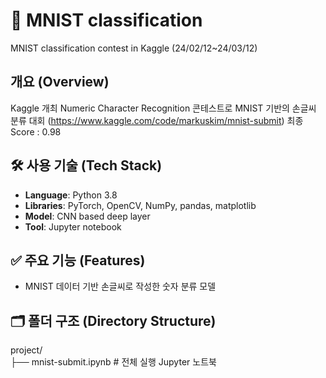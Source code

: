 # 📌 MNIST classification 
MNIST classification contest in Kaggle (24/02/12~24/03/12)

## 개요 (Overview)
Kaggle 개최 Numeric Character Recognition 콘테스트로 MNIST 기반의 손글씨 분류 대회
(https://www.kaggle.com/code/markuskim/mnist-submit)
최종 Score : 0.98 

## 🛠 사용 기술 (Tech Stack)
- **Language**: Python 3.8
- **Libraries**: PyTorch, OpenCV, NumPy, pandas, matplotlib
- **Model**: CNN based deep layer
- **Tool**: Jupyter notebook

## ✅ 주요 기능 (Features)
- MNIST 데이터 기반 손글씨로 작성한 숫자 분류 모델

## 🗂 폴더 구조 (Directory Structure)
project/  
├── mnist-submit.ipynb # 전체 실행 Jupyter 노트북  

